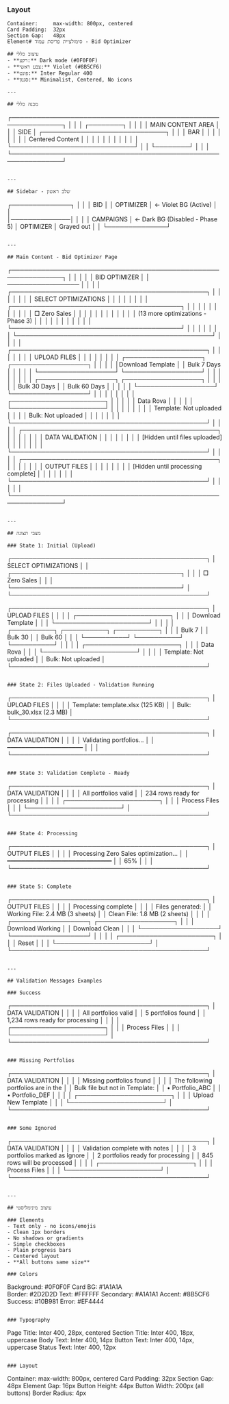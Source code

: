 ### Layout
```
Container:     max-width: 800px, centered
Card Padding:  32px
Section Gap:   48px
Element# סימולציית פריסת עמוד - Bid Optimizer

## עיצוב כללי
- **רקע:** Dark mode (#0F0F0F)
- **צבע ראשי:** Violet (#8B5CF6)
- **פונט:** Inter Regular 400
- **סגנון:** Minimalist, Centered, No icons

---

## מבנה כללי

```
┌──────────────────────────────────────────────────────────────┐
│                                                              │
│  ┌────────┐                                                 │
│  │        │         MAIN CONTENT AREA                       │
│  │  SIDE  │    ┌─────────────────────────────┐             │
│  │  BAR   │    │                             │             │
│  │        │    │    Centered Content         │             │
│  │        │    │                             │             │
│  │        │    └─────────────────────────────┘             │
│  └────────┘                                                 │
│                                                              │
└──────────────────────────────────────────────────────────────┘
```

---

## Sidebar - שלב ראשון
```
┌──────────────┐
│              │
│     BID      │
│  OPTIMIZER   │ ← Violet BG (Active)
│              │   
│──────────────│
│              │
│  CAMPAIGNS   │ ← Dark BG (Disabled - Phase 5)
│  OPTIMIZER   │   Grayed out
│              │
└──────────────┘
```

---

## Main Content - Bid Optimizer Page

```
┌──────────────────────────────────────────────────────────────┐
│                                                              │
│                                                              │
│                      BID OPTIMIZER                          │
│                    ─────────────────                        │
│                                                              │
│     ┌──────────────────────────────────────────────┐       │
│     │                                                │       │
│     │            SELECT OPTIMIZATIONS                │       │
│     │                                                │       │
│     │  ┌────────────────────────────────────────┐  │       │
│     │  │                                         │  │       │
│     │  │ □ Zero Sales                           │  │       │
│     │  │                                         │  │       │
│     │  │ (13 more optimizations - Phase 3)      │  │       │
│     │  │                                         │  │       │
│     │  └────────────────────────────────────────┘  │       │
│     │                                                │       │
│     └──────────────────────────────────────────────┘       │
│                                                              │
│     ┌──────────────────────────────────────────────┐       │
│     │                                                │       │
│     │               UPLOAD FILES                    │       │
│     │                                                │       │
│     │  ┌──────────────────┐ ┌──────────────────┐  │       │
│     │  │Download Template │ │   Bulk 7 Days    │  │       │
│     │  └──────────────────┘ └──────────────────┘  │       │
│     │                                                │       │
│     │  ┌──────────────────┐ ┌──────────────────┐  │       │
│     │  │  Bulk 30 Days    │ │   Bulk 60 Days   │  │       │
│     │  └──────────────────┘ └──────────────────┘  │       │
│     │                                                │       │
│     │         ┌──────────────────────┐             │       │
│     │         │      Data Rova        │             │       │
│     │         └──────────────────────┘             │       │
│     │                                                │       │
│     │  Template: Not uploaded                       │       │
│     │  Bulk: Not uploaded                           │       │
│     │                                                │       │
│     └──────────────────────────────────────────────┘       │
│                                                              │
│     ┌──────────────────────────────────────────────┐       │
│     │                                                │       │
│     │            DATA VALIDATION                    │       │
│     │                                                │       │
│     │  [Hidden until files uploaded]                │       │
│     │                                                │       │
│     └──────────────────────────────────────────────┘       │
│                                                              │
│     ┌──────────────────────────────────────────────┐       │
│     │                                                │       │
│     │             OUTPUT FILES                      │       │
│     │                                                │       │
│     │  [Hidden until processing complete]           │       │
│     │                                                │       │
│     └──────────────────────────────────────────────┘       │
│                                                              │
│                                                              │
└──────────────────────────────────────────────────────────────┘
```

---

## מצבי תצוגה

### State 1: Initial (Upload)
```
┌──────────────────────────────────────────────┐
│           SELECT OPTIMIZATIONS                │
│  ┌────────────────────────────────────────┐  │
│  │ □ Zero Sales                           │  │
│  └────────────────────────────────────────┘  │
└──────────────────────────────────────────────┘

┌──────────────────────────────────────────────┐
│              UPLOAD FILES                     │
│                                               │
│        ┌──────────────────────┐              │
│        │  Download Template    │              │
│        └──────────────────────┘              │
│                                               │
│ ┌──────────┐ ┌──────────┐ ┌──────────┐     │
│ │ Bulk 7   │ │ Bulk 30  │ │ Bulk 60  │     │
│ └──────────┘ └──────────┘ └──────────┘     │
│                                               │
│        ┌──────────────────────┐              │
│        │  Data Rova           │              │
│        └──────────────────────┘              │
│                                               │
│ Template: Not uploaded                        │
│ Bulk: Not uploaded                            │
└──────────────────────────────────────────────┘
```

### State 2: Files Uploaded - Validation Running
```
┌──────────────────────────────────────────────┐
│              UPLOAD FILES                     │
│                                               │
│ Template: template.xlsx (125 KB)             │
│ Bulk: bulk_30.xlsx (2.3 MB)                  │
└──────────────────────────────────────────────┘

┌──────────────────────────────────────────────┐
│           DATA VALIDATION                     │
│                                               │
│         Validating portfolios...              │
│         ━━━━━━━━━━━━━━━━━━━━━                │
│                                               │
└──────────────────────────────────────────────┘
```

### State 3: Validation Complete - Ready
```
┌──────────────────────────────────────────────┐
│           DATA VALIDATION                     │
│                                               │
│    All portfolios valid                       │
│    234 rows ready for processing              │
│                                               │
│         ┌──────────────────────┐             │
│         │    Process Files     │             │
│         └──────────────────────┘             │
└──────────────────────────────────────────────┘
```

### State 4: Processing
```
┌──────────────────────────────────────────────┐
│            OUTPUT FILES                       │
│                                               │
│    Processing Zero Sales optimization...      │
│    ━━━━━━━━━━━━━━━━━━━━━━━━━━━━━             │
│                65%                            │
│                                               │
└──────────────────────────────────────────────┘
```

### State 5: Complete
```
┌──────────────────────────────────────────────┐
│            OUTPUT FILES                       │
│                                               │
│    Processing complete                        │
│                                               │
│    Files generated:                          │
│    Working File: 2.4 MB (3 sheets)          │
│    Clean File: 1.8 MB (2 sheets)            │
│                                               │
│  ┌──────────────────┐ ┌──────────────────┐ │
│  │ Download Working │ │  Download Clean  │ │
│  └──────────────────┘ └──────────────────┘ │
│                                               │
│        ┌──────────────────────┐             │
│        │        Reset          │             │
│        └──────────────────────┘             │
└──────────────────────────────────────────────┘
```

---

## Validation Messages Examples

### Success
```
┌──────────────────────────────────────────────┐
│           DATA VALIDATION                     │
│                                               │
│    All portfolios valid                       │
│    5 portfolios found                        │
│    1,234 rows ready for processing           │
│                                               │
│         ┌──────────────────────┐             │
│         │    Process Files     │             │
│         └──────────────────────┘             │
└──────────────────────────────────────────────┘
```

### Missing Portfolios
```
┌──────────────────────────────────────────────┐
│           DATA VALIDATION                     │
│                                               │
│    Missing portfolios found                   │
│                                               │
│    The following portfolios are in the       │
│    Bulk file but not in Template:            │
│    • Portfolio_ABC                           │
│    • Portfolio_DEF                           │
│                                               │
│         ┌──────────────────────┐             │
│         │  Upload New Template  │             │
│         └──────────────────────┘             │
└──────────────────────────────────────────────┘
```

### Some Ignored
```
┌──────────────────────────────────────────────┐
│           DATA VALIDATION                     │
│                                               │
│    Validation complete with notes             │
│                                               │
│    3 portfolios marked as Ignore             │
│    2 portfolios ready for processing         │
│    845 rows will be processed                │
│                                               │
│         ┌──────────────────────┐             │
│         │    Process Files     │             │
│         └──────────────────────┘             │
└──────────────────────────────────────────────┘
```

---

## עיצוב מינימליסטי

### Elements
- Text only - no icons/emojis
- Clean 1px borders
- No shadows or gradients
- Simple checkboxes
- Plain progress bars
- Centered layout
- **All buttons same size**

### Colors
```
Background:    #0F0F0F
Card BG:       #1A1A1A  
Border:        #2D2D2D
Text:          #FFFFFF
Secondary:     #A1A1A1
Accent:        #8B5CF6
Success:       #10B981
Error:         #EF4444
```

### Typography
```
Page Title:    Inter 400, 28px, centered
Section Title: Inter 400, 18px, uppercase
Body Text:     Inter 400, 14px
Button Text:   Inter 400, 14px, uppercase
Status Text:   Inter 400, 12px
```

### Layout
```
Container:     max-width: 800px, centered
Card Padding:  32px
Section Gap:   48px
Element Gap:   16px
Button Height: 44px
Button Width:  200px (all buttons)
Border Radius: 4px
```
